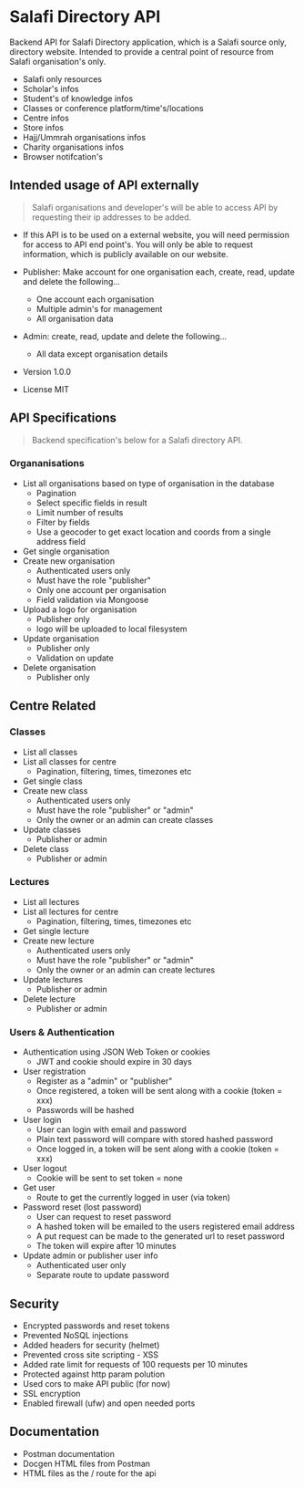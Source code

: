 # Salafi Directory API

Backend API for Salafi Directory application, which is a Salafi source only, directory website. Intended to provide a central point of resource from Salafi organisation's only.

- Salafi only resources
- Scholar's infos
- Student's of knowledge infos
- Classes or conference platform/time's/locations
- Centre infos
- Store infos
- Hajj/Ummrah organisations infos
- Charity organisations infos
- Browser notifcation's

## Intended usage of API externally

> Salafi organisations and developer's will be able to access API by requesting their ip addresses to be added.

- If this API is to be used on a external website, you will need permission for access to API end point's. You will only be able to request information, which is publicly available on our website.

- Publisher: Make account for one organisation each, create, read, update and delete the following...

  - One account each organisation
  - Multiple admin's for management
  - All organisation data

- Admin: create, read, update and delete the following...

  - All data except organisation details

- Version 1.0.0
- License MIT

## API Specifications

> Backend specification's below for a Salafi directory API.

### Organanisations

- List all organisations based on type of organisation in the database
  - Pagination
  - Select specific fields in result
  - Limit number of results
  - Filter by fields
  - Use a geocoder to get exact location and coords from a single address field
- Get single organisation
- Create new organisation
  - Authenticated users only
  - Must have the role "publisher"
  - Only one account per organisation
  - Field validation via Mongoose
- Upload a logo for organisation
  - Publisher only
  - logo will be uploaded to local filesystem
- Update organisation
  - Publisher only
  - Validation on update
- Delete organisation
  - Publisher only

## Centre Related

### Classes

- List all classes
- List all classes for centre
  - Pagination, filtering, times, timezones etc
- Get single class
- Create new class
  - Authenticated users only
  - Must have the role "publisher" or "admin"
  - Only the owner or an admin can create classes
- Update classes
  - Publisher or admin
- Delete class
  - Publisher or admin

### Lectures

- List all lectures
- List all lectures for centre
  - Pagination, filtering, times, timezones etc
- Get single lecture
- Create new lecture
  - Authenticated users only
  - Must have the role "publisher" or "admin"
  - Only the owner or an admin can create lectures
- Update lectures
  - Publisher or admin
- Delete lecture
  - Publisher or admin

### Users & Authentication

- Authentication using JSON Web Token or cookies
  - JWT and cookie should expire in 30 days
- User registration
  - Register as a "admin" or "publisher"
  - Once registered, a token will be sent along with a cookie (token = xxx)
  - Passwords will be hashed
- User login
  - User can login with email and password
  - Plain text password will compare with stored hashed password
  - Once logged in, a token will be sent along with a cookie (token = xxx)
- User logout
  - Cookie will be sent to set token = none
- Get user
  - Route to get the currently logged in user (via token)
- Password reset (lost password)
  - User can request to reset password
  - A hashed token will be emailed to the users registered email address
  - A put request can be made to the generated url to reset password
  - The token will expire after 10 minutes
- Update admin or publisher user info
  - Authenticated user only
  - Separate route to update password

## Security

- Encrypted passwords and reset tokens
- Prevented NoSQL injections
- Added headers for security (helmet)
- Prevented cross site scripting - XSS
- Added rate limit for requests of 100 requests per 10 minutes
- Protected against http param polution
- Used cors to make API public (for now)
- SSL encryption
- Enabled firewall (ufw) and open needed ports

## Documentation

- Postman documentation
- Docgen HTML files from Postman
- HTML files as the / route for the api

